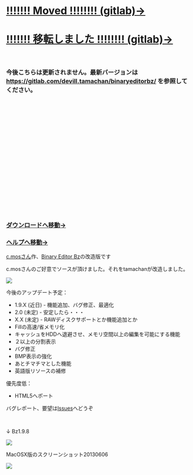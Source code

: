 <h1><a href="https://gitlab.com/devill.tamachan/binaryeditorbz/">!!!!!!! Moved !!!!!!!! (gitlab)→</a></h1>
<h1><a href="https://gitlab.com/devill.tamachan/binaryeditorbz/">!!!!!!! 移転しました !!!!!!!! (gitlab)→</a></h1>
<br />
<h3>今後こちらは更新されません。最新バージョンは <a href="https://gitlab.com/devill.tamachan/binaryeditorbz/">https://gitlab.com/devill.tamachan/binaryeditorbz/</a> を参照してください。</h3>
<br />
<br />
<br />
<br />
<br />
<br />
<br />
<br />
<br />
<br />
<br />
<br />
<br />
<br />
<br />
<br />
<br />
<br />
<h3><a href="https://github.com/devil-tamachan/binaryeditorbz/releases">ダウンロードへ移動→</a></h3>
<h3><a href="http://devil-tamachan.github.io/BZDoc/">ヘルプへ移動→</a></h3>

<A href="http://www.vcraft.jp/">c.mosさん</A>作、<A href="http://www.vcraft.jp/soft/bz.html">Binary Editor Bz</A>の改造版です    

c.mosさんのご好意でソースが頂けました。それをtamachanが改造しました。

<a href="http://polopoloaria.blogspot.jp/2013/11/blog-post.html">![](http://devil-tamachan.github.io/BZDoc/image/bzscratch6.png)</a>


今後のアップデート予定：
 * 1.9.X (近日) - 機能追加、バグ修正、最適化
 * 2.0 (未定) - 安定したら・・・
 * X.X (未定) - RAWディスクサポートとか機能追加とか
 * Fillの高速/省メモリ化
 * キャッシュをHDDへ退避させ、メモリ空間以上の編集を可能にする機能
 * ２以上の分割表示
 * バグ修正
 * BMP表示の強化
 * あとチマチマとした機能
 * 英語版リソースの補修

優先度低：
 * HTML5へポート

バグレポート、要望は<A href="https://github.com/devil-tamachan/binaryeditorbz/issues">Issues</A>へどうぞ


<br />

<p>
↓ Bz1.9.8

</p>

<img src="https://raw.githubusercontent.com/devil-tamachan/binaryeditorbz/master/HP/bzscr20151222.png">

<p>
MacOSX版のスクリーンショット20130606
</p>
<img src="https://raw.githubusercontent.com/devil-tamachan/binaryeditorbz/master/HP/macalpha20130606.png">
